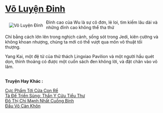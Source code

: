 <a href="https://truyenwiki.net/vo-luyen-dinh.35192/" title="Võ Luyện Đỉnh"><h1>Võ Luyện Đỉnh</h1></a><div style="display:table"><img align="right" style="float: left; padding: 10px;" src="https://truyenwiki.net/a/img/str/src/35192.jpg" alt="Võ Luyện Đỉnh">Đỉnh cao của Wu là sự cô đơn, lẻ loi, tìm kiếm lâu dài và những đỉnh cao không thể tha thứ<p></p> Chỉ bằng cách lớn lên trong nghịch cảnh, sống sót trong Jedi, kiên cường và không khoan nhượng, chúng ta mới có thể vượt qua môn võ thuật tối thượng.<p></p> Yang Kai, một đệ tử của thử thách Lingxiao Pavilion và một người hầu quét dọn, thỉnh thoảng có được một cuốn sách đen không lời, và đặt chân vào võ lâm.</div><p><br><b>Truyện Hay Khác :</b></p><a href="https://truyenwiki.net/cuc-pham-toi-cua-con-re.35369/" alt="Cực Phẩm Tới Cửa Con Rể">Cực Phẩm Tới Cửa Con Rể</a><br/><a href="https://github.com/nownovels/wikidich/tree/master/truyenhay/35512" alt="Tà Đế Triền Sủng: Thần Y Cửu Tiểu Thư">Tà Đế Triền Sủng: Thần Y Cửu Tiểu Thư</a><br/><a href="https://sangtacviet.wordpress.com/2020/10/22/do-thi-chi-manh-nhat-cuong-binh/" alt="Đô Thị Chi Mạnh Nhất Cuồng Binh">Đô Thị Chi Mạnh Nhất Cuồng Binh</a><br/><a href="https://sangtacviet.wordpress.com/2020/10/22/dau-vo-can-khon/" alt="Đấu Võ Càn Khôn">Đấu Võ Càn Khôn</a><br/>